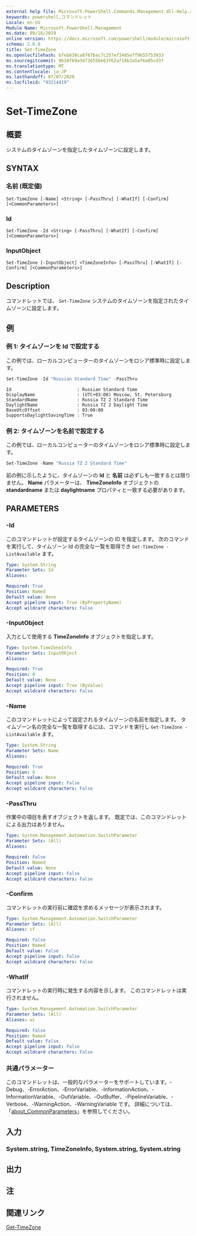 ```yaml
---
external help file: Microsoft.PowerShell.Commands.Management.dll-Help.xml
keywords: powershell,コマンドレット
Locale: en-US
Module Name: Microsoft.PowerShell.Management
ms.date: 09/18/2019
online version: https://docs.microsoft.com/powershell/module/microsoft.powershell.management/set-timezone?view=powershell-5.1&WT.mc_id=ps-gethelp
schema: 2.0.0
title: Set-TimeZone
ms.openlocfilehash: bfeb838ca8f67bac7c257ef3485eff9b55753933
ms.sourcegitcommit: 9b28fb9a3d72655bb63f62af18b3a5af6a05cd3f
ms.translationtype: MT
ms.contentlocale: ja-JP
ms.lasthandoff: 07/07/2020
ms.locfileid: "93214419"
---
```

# Set-TimeZone

## 概要
システムのタイムゾーンを指定したタイムゾーンに設定します。

## SYNTAX

### 名前 (既定値)

```
Set-TimeZone [-Name] <String> [-PassThru] [-WhatIf] [-Confirm] [<CommonParameters>]
```

### Id

```
Set-TimeZone -Id <String> [-PassThru] [-WhatIf] [-Confirm] [<CommonParameters>]
```

### InputObject

```
Set-TimeZone [-InputObject] <TimeZoneInfo> [-PassThru] [-WhatIf] [-Confirm] [<CommonParameters>]
```

## Description

コマンドレットでは、 `Set-TimeZone` システムのタイムゾーンを指定されたタイムゾーンに設定します。

## 例

### 例 1: タイムゾーンを Id で設定する

この例では、ローカルコンピューターのタイムゾーンをロシア標準時に設定します。

```powershell
Set-TimeZone -Id "Russian Standard Time" -PassThru
```

```Output
Id                         : Russian Standard Time
DisplayName                : (UTC+03:00) Moscow, St. Petersburg
StandardName               : Russia TZ 2 Standard Time
DaylightName               : Russia TZ 2 Daylight Time
BaseUtcOffset              : 03:00:00
SupportsDaylightSavingTime : True
```

### 例 2: タイムゾーンを名前で設定する

この例では、ローカルコンピューターのタイムゾーンをロシア標準時に設定します。

```powershell
Set-TimeZone -Name "Russia TZ 2 Standard Time"
```

前の例に示したように、タイムゾーンの **Id** と **名前** は必ずしも一致するとは限りません。
**Name** パラメーターは、 **TimeZoneInfo** オブジェクトの **standardname** または **daylightname** プロパティと一致する必要があります。

## PARAMETERS

### -Id

このコマンドレットが設定するタイムゾーンの ID を指定します。 次のコマンドを実行して、タイムゾーン Id の完全な一覧を取得でき `Get-TimeZone -ListAvailable` ます。

```yaml
Type: System.String
Parameter Sets: Id
Aliases:

Required: True
Position: Named
Default value: None
Accept pipeline input: True (ByPropertyName)
Accept wildcard characters: False
```

### -InputObject

入力として使用する **TimeZoneInfo** オブジェクトを指定します。

```yaml
Type: System.TimeZoneInfo
Parameter Sets: InputObject
Aliases:

Required: True
Position: 0
Default value: None
Accept pipeline input: True (ByValue)
Accept wildcard characters: False
```

### -Name

このコマンドレットによって設定されるタイムゾーンの名前を指定します。 タイムゾーン名の完全な一覧を取得するには、コマンドを実行し `Get-TimeZone -ListAvailable` ます。

```yaml
Type: System.String
Parameter Sets: Name
Aliases:

Required: True
Position: 0
Default value: None
Accept pipeline input: False
Accept wildcard characters: False
```

### -PassThru

作業中の項目を表すオブジェクトを返します。 既定では、このコマンドレットによる出力はありません。

```yaml
Type: System.Management.Automation.SwitchParameter
Parameter Sets: (All)
Aliases:

Required: False
Position: Named
Default value: None
Accept pipeline input: False
Accept wildcard characters: False
```

### -Confirm

コマンドレットの実行前に確認を求めるメッセージが表示されます。

```yaml
Type: System.Management.Automation.SwitchParameter
Parameter Sets: (All)
Aliases: cf

Required: False
Position: Named
Default value: False
Accept pipeline input: False
Accept wildcard characters: False
```

### -WhatIf

コマンドレットの実行時に発生する内容を示します。 このコマンドレットは実行されません。

```yaml
Type: System.Management.Automation.SwitchParameter
Parameter Sets: (All)
Aliases: wi

Required: False
Position: Named
Default value: False
Accept pipeline input: False
Accept wildcard characters: False
```

### 共通パラメーター

このコマンドレットは、一般的なパラメーターをサポートしています。-Debug、-ErrorAction、-ErrorVariable、-InformationAction、-InformationVariable、-OutVariable、-OutBuffer、-PipelineVariable、-Verbose、-WarningAction、-WarningVariable です。 詳細については、「[about_CommonParameters](https://go.microsoft.com/fwlink/?LinkID=113216)」を参照してください。

## 入力

### System.string, TimeZoneInfo, System.string, System.string

## 出力

## 注

## 関連リンク

[Get-TimeZone](Get-TimeZone.md)
